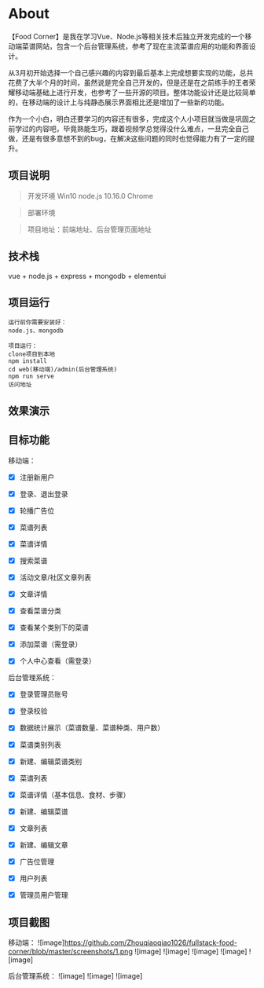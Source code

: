 # About

【Food Corner】是我在学习Vue、Node.js等相关技术后独立开发完成的一个移动端菜谱网站，包含一个后台管理系统，参考了现在主流菜谱应用的功能和界面设计。

从3月初开始选择一个自己感兴趣的内容到最后基本上完成想要实现的功能，总共花费了大半个月的时间，虽然说是完全自己开发的，但是还是在之前练手的王者荣耀移动端基础上进行开发，也参考了一些开源的项目。整体功能设计还是比较简单的，在移动端的设计上与纯静态展示界面相比还是增加了一些新的功能。

作为一个小白，明白还要学习的内容还有很多，完成这个人小项目就当做是巩固之前学过的内容吧，毕竟熟能生巧，跟着视频学总觉得没什么难点，一旦完全自己做，还是有很多意想不到的bug，在解决这些问题的同时也觉得能力有了一定的提升。

## 项目说明

> 开发环境  Win10     node.js 10.16.0     Chrome

> 部署环境

> 项目地址：前端地址、后台管理页面地址



## 技术栈

vue + node.js + express + mongodb + elementui

## 项目运行

```
运行前你需要安装好：
node.js、mongodb

项目运行：
clone项目到本地
npm install
cd web(移动端)/admin(后台管理系统)
npm run serve
访问地址
```



## 效果演示



## 目标功能

移动端：

- [x] 注册新用户

- [x] 登录、退出登录
- [x] 轮播广告位

- [x] 菜谱列表

- [x] 菜谱详情

- [x] 搜索菜谱

- [x] 活动文章/社区文章列表

- [x] 文章详情

- [x] 查看菜谱分类

- [x] 查看某个类别下的菜谱

- [x] 添加菜谱（需登录）

- [x] 个人中心查看（需登录）


后台管理系统：

- [x] 登录管理员账号
- [x] 登录校验

- [x] 数据统计展示（菜谱数量、菜谱种类、用户数）
- [x] 菜谱类别列表
- [x] 新建、编辑菜谱类别
- [x] 菜谱列表
- [x] 菜谱详情（基本信息、食材、步骤）
- [x] 新建、编辑菜谱
- [x] 文章列表
- [x] 新建、编辑文章
- [x] 广告位管理
- [x] 用户列表
- [x] 管理员用户管理



## 项目截图
移动端：
![image]https://github.com/Zhouqiaoqiao1026/fullstack-food-corner/blob/master/screenshots/1.png
![image]
![image]
![image]
![image]
![image]

后台管理系统：
![image]
![image]
![image]
